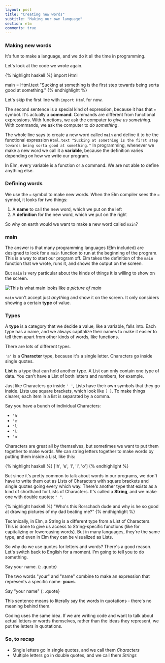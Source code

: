 ```yaml
---
layout: post
title: "Creating new words"
subtitle: "Making our own language"
section: elm
comments: true
---
```


### Making new words

It's fun to make a language, and we do it all the time in programming.

Let's look at the code we wrote again.

{% highlight haskell %}
import Html

main = Html.text "Sucking at something is the first step towards being sorta good at something."
{% endhighlight %}

Let's skip the first line with `import Html` for now.

The second sentence is a special kind of expression, because it has that `=` symbol. It's actually a **command**. Commands are different from functional expressions. With functions, we ask the computer to *give us something*. With commands, we ask the computer to *do something*.

The whole line says to create a new word called `main` and define it to be the functional expression
`Html.text "Sucking at something is the first step towards being sorta good at something."` In programming, whenever we make a new word we call it a **variable**, because the definition varies depending on how we write our program.

In Elm, every variable is a function or a command. We are not able to define anything else.

### Defining words

We use the `=` symbol to make new words. When the Elm compiler sees the `=` symbol, it looks for two things:

1. A **name** to call the new word, which we put on the left
2. A **definition** for the new word, which we put on the right

So why on earth would we want to make a new word called `main`?

### main

The answer is that many programming languages (Elm included) are designed to look for a `main` function to run at the beginning of the program. This is a way to start our program off. Elm takes the definition of the `main` function that we wrote, runs it, and shows the output on the screen.

But `main` is very particular about the kinds of things it is willing to show on the screen.

![This is what main looks like](https://media.giphy.com/media/7RRYTJOBU8eWs/giphy.gif)
*a picture of main*

`main` won't accept just *anything* and show it on the screen. It only considers showing a certain **type** of value.

### Types

A **type** is a category that we decide a value, like a variable, falls into. Each type has a name, and we always capitalize their names to make it easier to tell them apart from other kinds of words, like functions.

There are lots of different types.

`'a'` is a **Character** type, because it's a single letter. Characters go inside single quotes.

**List** is a type that can hold another type. A List can only contain one type of data. You can't have a List of both letters and numbers, for example.

Just like Characters go inside `' '`, Lists have their own symbols that they go inside. Lists use square brackets, which look like `[ ]`. To make things clearer, each item in a list is separated by a comma.

Say you have a bunch of individual Characters:

  * `'h'`
  * `'e'`
  * `'l'`
  * `'l'`
  * `'o'`

Characters are great all by themselves, but sometimes we want to put them together to make words. We can string letters together to make words by putting them inside a List, like this:

{% highlight haskell %}
['h', 'e', 'l', 'l', 'o']
{% endhighlight %}

But since it's pretty common to talk about words in our programs, we don't have to write them out as Lists of Characters with square brackets and single quotes going every which way. There's another type that exists as a kind of shorthand for Lists of Characters. It's called a **String**, and we make one with double quotes: `" "`.

{% highlight haskell %}
"Who's this Rorschach dude and why is he so good at drawing pictures of my dad beating me?"
{% endhighlight %}

Technically, in Elm, a String is a different type from a List of Characters. This is done to give us access to String-specific functions (like for capitalizing or lowercasing words). But in many languages, they're the same type, and even in Elm they can be visualized as Lists.

So why do we use quotes for letters and words? There's a good reason. Let's switch back to English for a moment. I'm going to tell you to do something.

Say your name.
{: .quote}

The two words "your" and "name" combine to make an expression that represents a specific name: **yours**.

Say "your name"
{: .quote}

This sentence means to literally say the words in quotations - there's no meaning behind them.

Coding uses the same idea. If we are writing code and want to talk about actual letters or words themselves, rather than the ideas they represent, we put the letters in quotations.

### So, to recap

* Single letters go in single quotes, and we call them *Characters*
* Multiple letters go in double quotes, and we call them *Strings*
